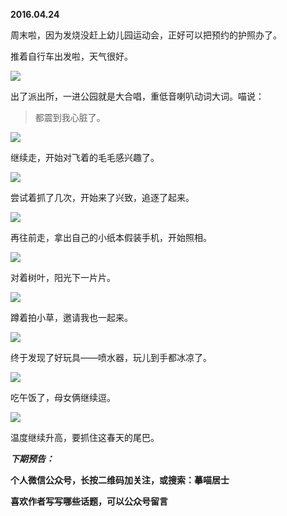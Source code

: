 
          
            
**2016.04.24**

周末啦，因为发烧没赶上幼儿园运动会，正好可以把预约的护照办了。

推着自行车出发啦，天气很好。




![](//upload-images.jianshu.io/upload_images/51001-1c96fee44b7f31bc.JPG)




出了派出所，一进公园就是大合唱，重低音喇叭动词大词。喵说：
>都震到我心脏了。





![](//upload-images.jianshu.io/upload_images/51001-f48ff1e1351b3d05.JPG)




继续走，开始对飞着的毛毛感兴趣了。



![](//upload-images.jianshu.io/upload_images/51001-857db32c8dc46414.JPG)




尝试着抓了几次，开始来了兴致，追逐了起来。



![](//upload-images.jianshu.io/upload_images/51001-9c236ea01337dace.JPG)




再往前走，拿出自己的小纸本假装手机，开始照相。




![](//upload-images.jianshu.io/upload_images/51001-b384a0b252d278e4.JPG)




对着树叶，阳光下一片片。




![](//upload-images.jianshu.io/upload_images/51001-c0f70fe7eb07a353.JPG)




蹲着拍小草，邀请我也一起来。



![](//upload-images.jianshu.io/upload_images/51001-8fdb86235ba68263.JPG)




终于发现了好玩具——喷水器，玩儿到手都冰凉了。



![](//upload-images.jianshu.io/upload_images/51001-632f1378fe5a0cac.JPG)




吃午饭了，母女俩继续逗。




![](//upload-images.jianshu.io/upload_images/51001-e15a3fed8676ca69.JPG)




温度继续升高，要抓住这春天的尾巴。


***下期预告：***


**个人微信公众号，长按二维码加关注，或搜索：摹喵居士**

**喜欢作者写写哪些话题，可以公众号留言**




          
        